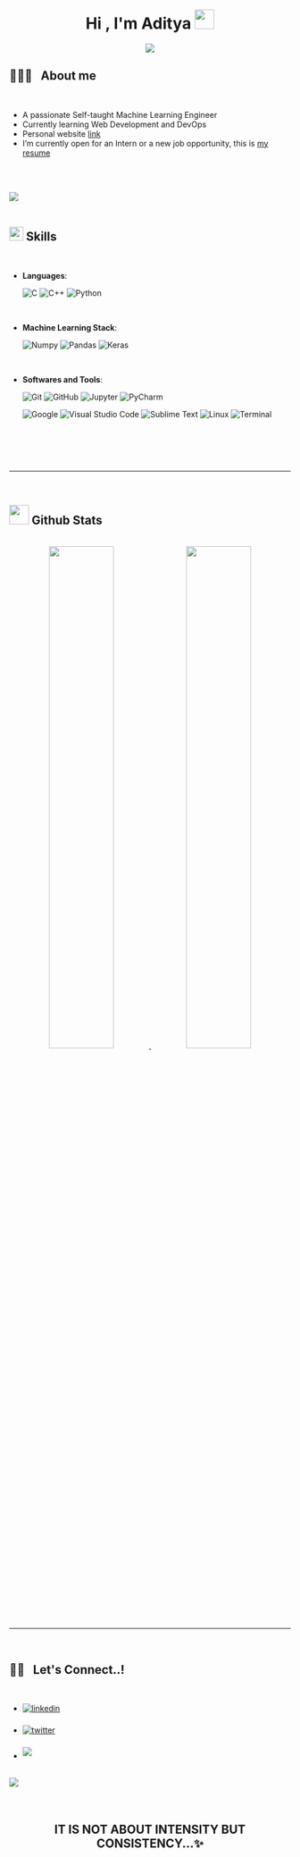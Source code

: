 
<h1 align="center"><b>Hi , I'm Aditya </b><img src="https://media.giphy.com/media/hvRJCLFzcasrR4ia7z/giphy.gif" width="35"></h1>

<p align="center">
  <a href="https://github.com/DenverCoder1/readme-typing-svg"><img src="https://readme-typing-svg.herokuapp.com?font=Time+New+Roman&color=cyan&size=25&center=true&vCenter=true&width=600&height=100&lines=Self+Developing+Man..&hearts;++;Self-taught+Machine+Learning+Engineer,;Information+Technology+Student,;Front-End+Dev+Newbie,;Loves+Problem+Solving,;Active+Learner/Researcher,;Love+to+learn+new+stuffs..<3"></a>
</p>


<!-- <br>	
👨🏻‍💻 &nbsp; **About me**
<br> -->
	
## 👨🏻‍💻 &nbsp; **About me**

<br>

- A passionate Self-taught Machine Learning Engineer
- Currently learning Web Development and DevOps 
- Personal website [link](https://banzo.carrd.co)
- I’m currently open for an Intern or a new job opportunity, this is [my resume](https://drive.google.com/drive/folders/1w80Babn4wv7r5TRNY8Rhzr89XirG-mqm?usp=share_link)

<br><br>

<img src="https://user-images.githubusercontent.com/73097560/115834477-dbab4500-a447-11eb-908a-139a6edaec5c.gif"><br><br>

## <img src="https://media2.giphy.com/media/QssGEmpkyEOhBCb7e1/giphy.gif?cid=ecf05e47a0n3gi1bfqntqmob8g9aid1oyj2wr3ds3mg700bl&rid=giphy.gif" width ="25"><b> Skills</b>
<br>

<p align="center">

- **Languages**:
    
    ![C](https://img.shields.io/badge/C%20-%232370ED.svg?style=for-the-badge&logo=c&logoColor=white)
    ![C++](https://img.shields.io/badge/C++%20-%2300599C.svg?style=for-the-badge&logo=c%2B%2B&logoColor=white)
    ![Python](https://img.shields.io/badge/Python%20-%2314354C.svg?style=for-the-badge&logo=python&logoColor=white)

<br>   
    
- **Machine Learning Stack**:

   ![Numpy](https://img.shields.io/badge/numpy%20-%23013243.svg?&style=for-the-badge&logo=numpy&logoColor=white)
   ![Pandas](https://img.shields.io/badge/pandas%20-%23150458.svg?&style=for-the-badge&logo=pandas&logoColor=white)
   ![Keras](https://img.shields.io/badge/Keras%20-%23D00000.svg?&style=for-the-badge&logo=Keras&logoColor=white)
 
<br>

- **Softwares and Tools**:

    ![Git](https://img.shields.io/badge/git-%23F05033.svg?style=for-the-badge&logo=git&logoColor=white)
    ![GitHub](https://img.shields.io/badge/github-%23121011.svg?style=for-the-badge&logo=github&logoColor=white)
    ![Jupyter](https://img.shields.io/badge/Jupyter%20-%23F37626.svg?&style=for-the-badge&logo=Jupyter&logoColor=white)
    ![PyCharm](https://img.shields.io/badge/pycharm-143?style=for-the-badge&logo=pycharm&logoColor=black&color=black&labelColor=green)

    ![Google](https://img.shields.io/badge/google-%234285F4.svg?style=for-the-badge&logo=google&logoColor=white)
    ![Visual Studio Code](https://img.shields.io/badge/Visual%20Studio%20Code-0078d7.svg?style=for-the-badge&logo=visual-studio-code&logoColor=white)
    ![Sublime Text](https://img.shields.io/badge/sublimetext%20-%23FF9800?style=for-the-badge&logo=Sublime-Text&logoColor=white)
    ![Linux](https://img.shields.io/badge/Linux-FCC624?style=for-the-badge&logo=linux&logoColor=black) 
    ![Terminal](https://img.shields.io/badge/Terminal-%23054020?style=for-the-badge&logo=gnu-bash&logoColor=white) 
<br>
 
</p>

<br>
<br>

-----
<br>

## <img src="https://media.giphy.com/media/iY8CRBdQXODJSCERIr/giphy.gif" width="35"><b> Github Stats </b>
<br>

<div align="center">

<a href="https://github.com/banzom">
  <img width="48%" src="https://github-readme-stats.vercel.app/api?username=banzom&show_icons=true&theme=tokyonight" />
  <img width="48%" src="https://github-readme-streak-stats.herokuapp.com/?user=banzom&theme=tokyonight" />

</a>
</div>

<br>
<br>
<br>

-----

<br>

## <b> 🤝🏻 &nbsp; Let's Connect..!</b>
<br>
<div align='left'>

<ul>

<li>
<a href="https://linkedin.com/in/adityapanwars" target="_blank">
<img src="https://img.shields.io/badge/linkedin:  Aditya Panwar-%2300acee.svg?color=405DE6&style=for-the-badge&logo=linkedin&logoColor=white" alt=linkedin style="margin-bottom: 5px;"/>
</a>
</li>

<br>

<li>
<a href="https://twitter.com/adityapanwarr" target="_blank">
<img src="https://img.shields.io/badge/twitter:  Aditya Panwar-%2300acee.svg?color=1DA1F2&style=for-the-badge&logo=twitter&logoColor=white" alt=twitter style="margin-bottom: 5px;"/>
</a>
</li>

<br>

<li>
<a href="mailto:banzo.aditya@gmail.com" target="_blank">
<img src="https://img.shields.io/badge/gmail:  Aditya Panwar-%23EA4335.svg?style=for-the-badge&logo=gmail&logoColor=white" t=mail style="margin-bottom: 5px;" />
</a>
</li>
	
</ul>
</div>

<br>
<img src="https://user-images.githubusercontent.com/73097560/115834477-dbab4500-a447-11eb-908a-139a6edaec5c.gif">
<br>
<br>
<br>

<div align='center'>

## <b>IT IS NOT ABOUT INTENSITY BUT CONSISTENCY...✨</b>
<!-- <p align="left"> <img src="https://komarev.com/ghpvc/?username=banzom&label=Profile%20views&color=0e75b6&style=flat" alt="BANZOM" /> </p> -->
</div>
<br>
<br>
<br>
<br>
